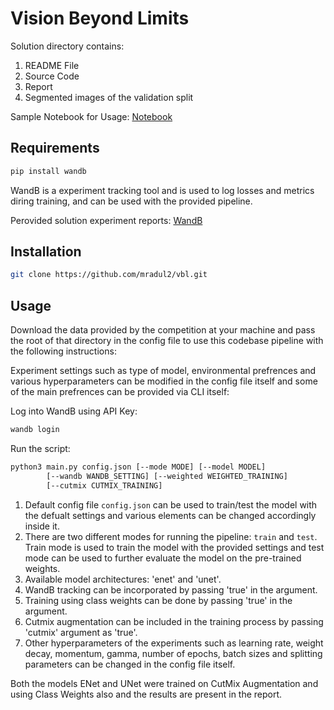 # Vision Beyond Limits

Solution directory contains: 
1. README File 
2. Source Code
3. Report
4. Segmented images of the validation split

Sample Notebook for Usage: [Notebook](https://www.kaggle.com/mradul2/vbl-main)

## Requirements
```bash 
pip install wandb
```
WandB is a experiment tracking tool and is used to log losses and metrics diring training, and can be used with the provided pipeline. 

Perovided solution experiment reports: [WandB](https://wandb.ai/mradul/vision-beyond-limits?workspace=user-mradul)

## Installation
```bash
git clone https://github.com/mradul2/vbl.git
```

## Usage

Download the data provided by the competition at your machine and pass the root of that directory in the config file to use this codebase pipeline with the following instructions:

Experiment settings such as type of model, environmental prefrences and various hyperparameters can be modified in the config file itself and some of the main prefrences can be provided via CLI itself:

Log into WandB using API Key:
```bash
wandb login
```
Run the script:
```bash
python3 main.py config.json [--mode MODE] [--model MODEL]
        [--wandb WANDB_SETTING] [--weighted WEIGHTED_TRAINING]
        [--cutmix CUTMIX_TRAINING]

```

1. Default config file `config.json` can be used to train/test the model with the defualt settings and various elements can be changed accordingly inside it.
2. There are two different modes for running the pipeline: `train` and `test`. Train mode is used to train the model with the provided settings and test mode can be used to further evaluate the model on the pre-trained weights. 
3. Available model architectures: 'enet' and 'unet'.
4. WandB tracking can be incorporated by passing 'true' in the argument. 
5. Training using class weights can be done by passing 'true' in the argument. 
6. Cutmix augmentation can be included in the training process by passing 'cutmix' argument as 'true'.
7. Other hyperparameters of the experiments such as learning rate, weight decay, momentum, gamma, number of epochs, batch sizes and splitting parameters can be changed in the config file itself. 

Both the models ENet and UNet were trained on CutMix Augmentation and using Class Weights also and the results are present in the report. 